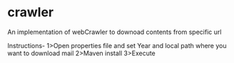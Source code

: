 # crawler
An implementation of webCrawler to downoad contents from specific url

Instructions-
1>Open properties file and set Year and local path where you want to download mail
2>Maven install 
3>Execute
